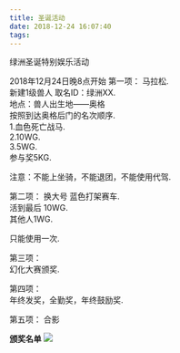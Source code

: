 ```yaml
---
title: 圣诞活动
date: 2018-12-24 16:07:40
tags:
---
```

绿洲圣诞特别娱乐活动

2018年12月24日晚8点开始 
第一项：
马拉松.   
新建1级兽人 取名ID：绿洲XX.   
地点：兽人出生地——奥格     
按照到达奥格后门的名次顺序.   
1.血色死亡战马.   
2.10WG.  
3.5WG.   
参与奖5KG.   

注意：不能上坐骑，不能退团，不能使用代驾.  

第二项：
换大号 蓝色打架赛车.  
活到最后  10WG.  
其他人1WG.   

只能使用一次.    

第三项：    
幻化大赛颁奖.   

第四项：     
年终发奖，全勤奖，年终鼓励奖.    

第五项：
合影

**颁奖名单**
![](https://i.imgur.com/znuVqgr.jpg)
